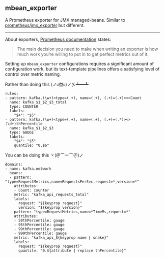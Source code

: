 mbean_exporter
--------------

A Prometheus exporter for JMX managed-beans. Similar to [prometheus/jmx_exporter](https://github.com/prometheus/jmx_exporter) but different.

---

About exporters, [Prometheus documentation](https://prometheus.io/docs/instrumenting/writing_exporters/#maintainability-and-purity) states:

>The main decision you need to make when writing an exporter is how much work you’re willing to put in to get perfect metrics out of it.

Setting up `mbean_exporter` configurations requires a significant amount of configuration work, but its text-template pipelines offers a satisfying level of control over metric naming.

Rather than doing this (ノಠ益ಠ)ノ彡┻━┻
```
rules:
- pattern: kafka.(\w+)<type=(.+), name=(.+), (.+)=(.+)><>Count
  name: kafka_$1_$2_$3_total
  type: COUNTER
  labels:
    "$4": "$5"
- pattern: kafka.(\w+)<type=(.+), name=(.+), (.+)=(.*)><>(\d+)thPercentile
  name: kafka_$1_$2_$3
  type: GAUGE
  labels:
    "$4": "$5"
    quantile: "0.$6"
```

You can be doing this ヾ(＠⌒ー⌒＠)ノ
```
domains:
- name: kafka.network
  beans:
  - pattern: "type=RequestMetrics,name=RequestsPerSec,request=*,version=*"
    attributes:
    - Count: counter
    metric: "kafka_api_requests_total"
    labels:
      request: "${keyprop request}"
      version: "${keyprop version}"
  - pattern: "type=RequestMetrics,name=*TimeMs,request=*"
    attributes:
    - 50thPercentile: gauge
    - 95thPercentile: gauge
    - 99thPercentile: gauge
    - 999thPercentile: gauge
    metric: "kafka_api_${keyprop name | snake}"
    labels:
      request: "${keyprop request}"
      quantile: "0.${attribute | replace thPercentile}"
```
